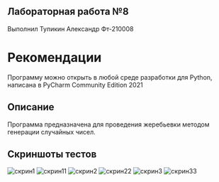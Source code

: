 ## Лабораторная работа №8
Выполнил Тупикин Александр Фт-210008
# Рекомендации
Программу можно открыть в любой среде разработки для Python, написана в PyCharm Community Edition 2021
## Описание
Программа предназначена для проведения жеребьевки методом генерации случайных чисел.  
## Скриншоты тестов
![скрин1](https://user-images.githubusercontent.com/49991441/208968817-eccca8bc-86e8-4740-94e4-36bcfe18f428.png)
![скрин11](https://user-images.githubusercontent.com/49991441/208968829-a88f2d74-6503-41dc-9522-3e7357b3f45c.png)
![скрин2](https://user-images.githubusercontent.com/49991441/208968839-f024824a-dca3-43e7-886b-c15e7e5404ae.png)
![скрин22](https://user-images.githubusercontent.com/49991441/208968848-6df4e2b7-9f26-4fb8-a868-f03f3fb2a8de.png)
![скрин3](https://user-images.githubusercontent.com/49991441/208968856-3a0f3495-18c3-4c9d-b866-568f0f9548b0.png)
![скрин33](https://user-images.githubusercontent.com/49991441/208968863-3c559f9b-fc2e-47a0-b7fa-93393578e2d7.png)
